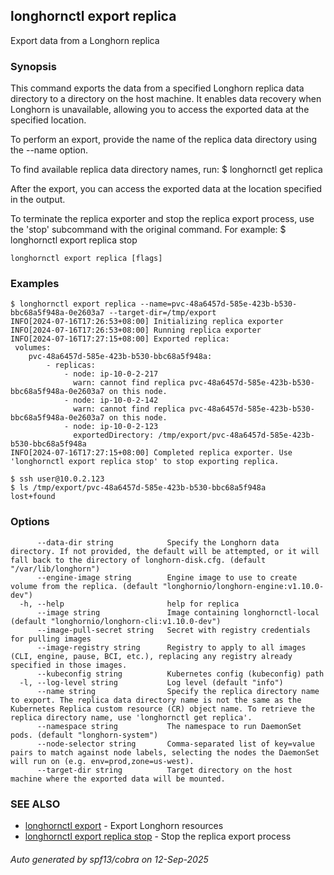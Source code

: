 ## longhornctl export replica

Export data from a Longhorn replica

### Synopsis

This command exports the data from a specified Longhorn replica data directory to a directory on the host machine.
It enables data recovery when Longhorn is unavailable, allowing you to access the exported data at the specified location.

To perform an export, provide the name of the replica data directory using the --name option.

To find available replica data directory names, run:
  $ longhornctl get replica

After the export, you can access the exported data at the location specified in the output.

To terminate the replica exporter and stop the replica export process, use the 'stop' subcommand with the original command. For example:
  $ longhornctl export replica <options> stop

```
longhornctl export replica [flags]
```

### Examples

```
$ longhornctl export replica --name=pvc-48a6457d-585e-423b-b530-bbc68a5f948a-0e2603a7 --target-dir=/tmp/export
INFO[2024-07-16T17:26:53+08:00] Initializing replica exporter
INFO[2024-07-16T17:26:53+08:00] Running replica exporter
INFO[2024-07-16T17:27:15+08:00] Exported replica:
 volumes:
    pvc-48a6457d-585e-423b-b530-bbc68a5f948a:
        - replicas:
            - node: ip-10-0-2-217
              warn: cannot find replica pvc-48a6457d-585e-423b-b530-bbc68a5f948a-0e2603a7 on this node.
            - node: ip-10-0-2-142
              warn: cannot find replica pvc-48a6457d-585e-423b-b530-bbc68a5f948a-0e2603a7 on this node.
            - node: ip-10-0-2-123
              exportedDirectory: /tmp/export/pvc-48a6457d-585e-423b-b530-bbc68a5f948a
INFO[2024-07-16T17:27:15+08:00] Completed replica exporter. Use 'longhornctl export replica stop' to stop exporting replica.

$ ssh user@10.0.2.123
$ ls /tmp/export/pvc-48a6457d-585e-423b-b530-bbc68a5f948a
lost+found
```

### Options

```
      --data-dir string            Specify the Longhorn data directory. If not provided, the default will be attempted, or it will fall back to the directory of longhorn-disk.cfg. (default "/var/lib/longhorn")
      --engine-image string        Engine image to use to create volume from the replica. (default "longhornio/longhorn-engine:v1.10.0-dev")
  -h, --help                       help for replica
      --image string               Image containing longhornctl-local (default "longhornio/longhorn-cli:v1.10.0-dev")
      --image-pull-secret string   Secret with registry credentials for pulling images
      --image-registry string      Registry to apply to all images (CLI, engine, pause, BCI, etc.), replacing any registry already specified in those images.
      --kubeconfig string          Kubernetes config (kubeconfig) path
  -l, --log-level string           Log level (default "info")
      --name string                Specify the replica directory name to export. The replica data directory name is not the same as the Kubernetes Replica custom resource (CR) object name. To retrieve the replica directory name, use 'longhornctl get replica'.
      --namespace string           The namespace to run DaemonSet pods. (default "longhorn-system")
      --node-selector string       Comma-separated list of key=value pairs to match against node labels, selecting the nodes the DaemonSet will run on (e.g. env=prod,zone=us-west).
      --target-dir string          Target directory on the host machine where the exported data will be mounted.
```

### SEE ALSO

* [longhornctl export](longhornctl_export.md)	 - Export Longhorn resources
* [longhornctl export replica stop](longhornctl_export_replica_stop.md)	 - Stop the replica export process

###### Auto generated by spf13/cobra on 12-Sep-2025
